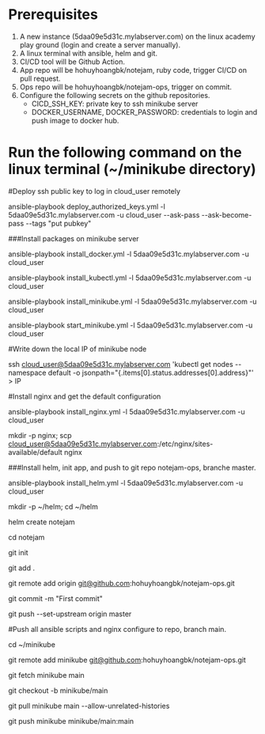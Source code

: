 # Prerequisites #
1. A new instance (5daa09e5d31c.mylabserver.com) on the linux academy play ground (login and create a server manually).
2. A linux terminal with ansible, helm and git. 
3. CI/CD tool will be Github Action.
4. App repo will be hohuyhoangbk/notejam, ruby code, trigger CI/CD on pull request.
5. Ops repo will be hohuyhoangbk/notejam-ops, trigger on commit.
6. Configure the following secrets on the github repositories.
   - CICD_SSH_KEY: private key to ssh minikube server
   - DOCKER_USERNAME, DOCKER_PASSWORD: credentials to login and push image to docker hub.

# Run the following command on the linux terminal (~/minikube directory) #

#Deploy ssh public key to log in cloud_user remotely

ansible-playbook deploy_authorized_keys.yml -l 5daa09e5d31c.mylabserver.com -u cloud_user --ask-pass --ask-become-pass --tags "put pubkey"

###Install packages on minikube server

ansible-playbook install_docker.yml -l 5daa09e5d31c.mylabserver.com -u cloud_user

ansible-playbook install_kubectl.yml -l 5daa09e5d31c.mylabserver.com -u cloud_user

ansible-playbook install_minikube.yml -l 5daa09e5d31c.mylabserver.com -u cloud_user

ansible-playbook start_minikube.yml -l 5daa09e5d31c.mylabserver.com -u cloud_user

#Write down the local IP of minikube node

ssh cloud_user@5daa09e5d31c.mylabserver.com 'kubectl get nodes --namespace default -o jsonpath="{.items[0].status.addresses[0].address}"' > IP

#Install nginx and get the default configuration

ansible-playbook install_nginx.yml -l 5daa09e5d31c.mylabserver.com -u cloud_user

mkdir -p nginx; scp cloud_user@5daa09e5d31c.mylabserver.com:/etc/nginx/sites-available/default nginx


###Install helm, init app, and push to git repo notejam-ops, branche master.

ansible-playbook install_helm.yml -l 5daa09e5d31c.mylabserver.com -u cloud_user

mkdir -p ~/helm; cd ~/helm

helm create notejam

cd notejam

git init 

git add .

git remote add origin git@github.com:hohuyhoangbk/notejam-ops.git

git commit -m "First commit"

git push --set-upstream origin master

#Push all ansible scripts and nginx configure to repo, branch main.

cd ~/minikube

git remote add minikube git@github.com:hohuyhoangbk/notejam-ops.git

git fetch minikube  main

git checkout -b minikube/main

git pull minikube main --allow-unrelated-histories

git push minikube minikube/main:main

